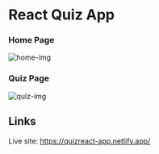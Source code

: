 # React Quiz App

### Home Page

![home-img](https://i.ibb.co/dKDYpZd/a.png)

### Quiz Page

![quiz-img](https://i.ibb.co/QNGTWQP/b.png)

## Links

Live site: https://quizreact-app.netlify.app/
